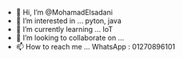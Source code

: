 - 👋 Hi, I’m @MohamadElsadani
- 👀 I’m interested in ... pyton, java
- 🌱 I’m currently learning ... IoT
- 💞️ I’m looking to collaborate on ... 
- 📫 How to reach me ... WhatsApp : 01270896101

<!---
MohamadElsadani/MohamadElsadani is a ✨ special ✨ repository because its `README.md` (this file) appears on your GitHub profile.
You can click the Preview link to take a look at your changes.
--->
